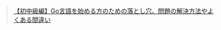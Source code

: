 

>[【初中級編】Go言語を始める方のための落とし穴、問題の解決方法やよくある間違い](https://qiita.com/tutuz/items/fedb8e3a1137d046f418#%E5%88%9D%E4%B8%AD%E7%B4%9A%E8%80%85%E5%90%91%E3%81%91)








